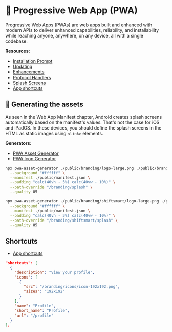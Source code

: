 # 📱 Progressive Web App (PWA)

Progressive Web Apps (PWAs) are web apps built and enhanced with modern APIs to deliver enhanced capabilities, reliability, and installability while reaching anyone, anywhere, on any device, all with a single codebase.

**Resources:**

- [Installation Prompt](https://web.dev/learn/pwa/installation-prompt)
- [Updating](https://web.dev/learn/pwa/update)
- [Enhancements](https://web.dev/learn/pwa/enhancements)
- [Protocol Handlers](https://developer.chrome.com/articles/url-protocol-handler)
- [Splash Screens](https://medium.com/@applification/progressive-web-app-splash-screens-80340b45d210)
- [App shortcuts](https://web.dev/learn/pwa/enhancements/#app-shortcuts)

## 🤖 Generating the assets

As seen in the Web App Manifest chapter, Android creates splash screens automatically based on the manifest's values. That's not the case for iOS and iPadOS. In these devices, you should define the splash screens in the HTML as static images using `<link>` elements.

**Generators:**

- [PWA Asset Generator](https://github.com/elegantapp/pwa-asset-generator)
- [PWA Icon Generator](https://tools.crawlink.com/tools/pwa-icon-generator)

```bash
npx pwa-asset-generator ./public/branding/logo-large.png ./public/branding/splash/ \
  --background "#ffffff" \
  --manifest ./public/manifest.json \
  --padding "calc(40vh - 5%) calc(40vw - 10%)" \
  --path-override "/branding/splash" \
  --quality 85
```

```bash
npx pwa-asset-generator ./public/branding/shiftsmart/logo-large.png ./public/branding/shiftsmart/splash/ \
  --background "#ffffff" \
  --manifest ./public/manifest.json \
  --padding "calc(40vh - 5%) calc(40vw - 10%)" \
  --path-override "/branding/shiftsmart/splash" \
  --quality 85
```

## Shortcuts

- [App shortcuts](https://web.dev/learn/pwa/enhancements/#app-shortcuts)

```json
"shortcuts": [
  {
    "description": "View your profile",
    "icons": [
      {
        "src": "/branding/icons/icon-192x192.png",
        "sizes": "192x192"
      }
    ],
    "name": "Profile",
    "short_name": "Profile",
    "url": "/profile"
  }
],
```
